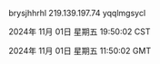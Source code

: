 brysjhhrhl 219.139.197.74 yqqlmgsycl

2024年 11月 01日 星期五 19:50:02 CST

2024年 11月 01日 星期五 11:50:02 GMT
